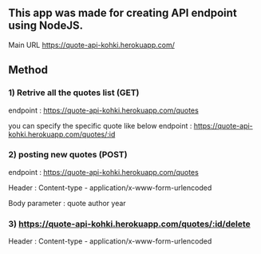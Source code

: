 

## This app was made for creating API endpoint using NodeJS.


Main URL
https://quote-api-kohki.herokuapp.com/


## Method
### 1) Retrive all the quotes list (GET)
endpoint : https://quote-api-kohki.herokuapp.com/quotes


you can specify the specific quote like below
endpoint : https://quote-api-kohki.herokuapp.com/quotes/:id

### 2) posting new quotes (POST)
endpoint : https://quote-api-kohki.herokuapp.com/quotes

Header : 
Content-type - application/x-www-form-urlencoded

Body parameter : 
quote
author 
year


### 3) https://quote-api-kohki.herokuapp.com/quotes/:id/delete

Header : 
Content-type - application/x-www-form-urlencoded